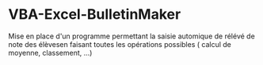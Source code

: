 # VBA-Excel-BulletinMaker
Mise en place d'un programme permettant la saisie automique de rélévé de note des élèvesen faisant toutes les opérations possibles ( calcul de moyenne, classement, ...)

